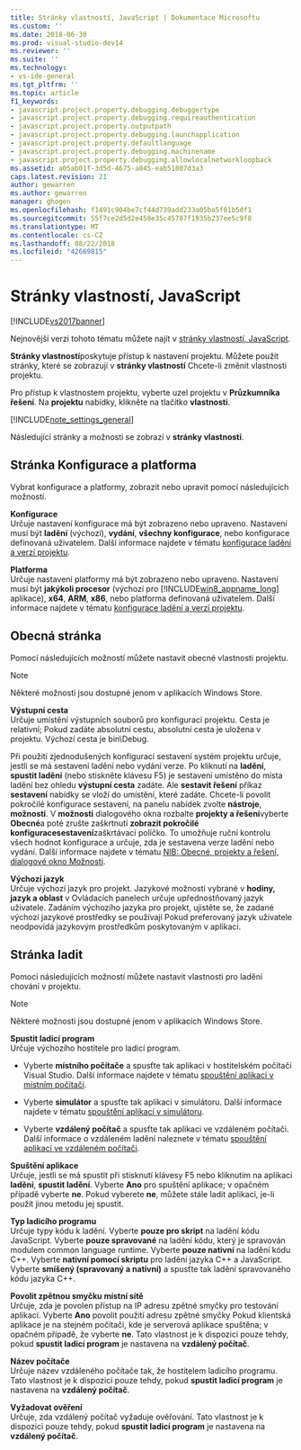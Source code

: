 ```yaml
---
title: Stránky vlastností, JavaScript | Dokumentace Microsoftu
ms.custom: ''
ms.date: 2018-06-30
ms.prod: visual-studio-dev14
ms.reviewer: ''
ms.suite: ''
ms.technology:
- vs-ide-general
ms.tgt_pltfrm: ''
ms.topic: article
f1_keywords:
- javascript.project.property.debugging.debuggertype
- javascript.project.property.debugging.requireauthentication
- javascript.project.property.outputpath
- javascript.project.property.debugging.launchapplication
- javascript.project.property.defaultlanguage
- javascript.project.property.debugging.machinename
- javascript.project.property.debugging.allowlocalnetworkloopback
ms.assetid: a05ab01f-3d5d-4675-a845-eab51807d3a3
caps.latest.revision: 21
author: gewarren
ms.author: gewarren
manager: ghogen
ms.openlocfilehash: f1491c904be7cf44d739add233a05ba5f01b5df1
ms.sourcegitcommit: 55f7ce2d5d2e458e35c45787f1935b237ee5c9f8
ms.translationtype: MT
ms.contentlocale: cs-CZ
ms.lasthandoff: 08/22/2018
ms.locfileid: "42669815"
---
```

# <a name="property-pages-javascript"></a>Stránky vlastností, JavaScript
[!INCLUDE[vs2017banner](../../includes/vs2017banner.md)]

Nejnovější verzi tohoto tématu můžete najít v [stránky vlastností, JavaScript](https://docs.microsoft.com/visualstudio/ide/reference/property-pages-javascript).  
  
  
**Stránky vlastností**poskytuje přístup k nastavení projektu. Můžete použít stránky, které se zobrazují v **stránky vlastností** Chcete-li změnit vlastnosti projektu.  
  
 Pro přístup k vlastnostem projektu, vyberte uzel projektu v **Průzkumníka řešení**. Na **projektu** nabídky, klikněte na tlačítko **vlastnosti**.  
  
 [!INCLUDE[note_settings_general](../../includes/note-settings-general-md.md)]  
  
 Následující stránky a možnosti se zobrazí v **stránky vlastností**.  
  
## <a name="configuration-and-platform-page"></a>Stránka Konfigurace a platforma  
 Vybrat konfigurace a platformy, zobrazit nebo upravit pomocí následujících možností.  
  
 **Konfigurace**  
 Určuje nastavení konfigurace má být zobrazeno nebo upraveno. Nastavení musí být **ladění** (výchozí), **vydání**, **všechny konfigurace**, nebo konfigurace definovaná uživatelem. Další informace najdete v tématu [konfigurace ladění a verzí projektu](http://msdn.microsoft.com/en-us/0440b300-0614-4511-901a-105b771b236e).  
  
 **Platforma**  
 Určuje nastavení platformy má být zobrazeno nebo upraveno. Nastavení musí být **jakýkoli procesor** (výchozí pro [!INCLUDE[win8_appname_long](../../includes/win8-appname-long-md.md)] aplikace), **x64**, **ARM**, **x86**, nebo platforma definovaná uživatelem. Další informace najdete v tématu [konfigurace ladění a verzí projektu](http://msdn.microsoft.com/en-us/0440b300-0614-4511-901a-105b771b236e).  
  
## <a name="general-page"></a>Obecná stránka  
 Pomocí následujících možností můžete nastavit obecné vlastnosti projektu.  
  
> [!NOTE]
>  Některé možnosti jsou dostupné jenom v aplikacích Windows Store.  
  
 **Výstupní cesta**  
 Určuje umístění výstupních souborů pro konfiguraci projektu. Cesta je relativní; Pokud zadáte absolutní cestu, absolutní cesta je uložena v projektu. Výchozí cesta je bin\Debug.  
  
 Při použití zjednodušených konfigurací sestavení systém projektu určuje, jestli se má sestavení ladění nebo vydání verze. Po kliknutí na **ladění**, **spustit ladění** (nebo stiskněte klávesu F5) je sestavení umístěno do místa ladění bez ohledu **výstupní cesta** zadáte. Ale **sestavit řešení** příkaz **sestavení** nabídky se vloží do umístění, které zadáte. Chcete-li povolit pokročilé konfigurace sestavení, na panelu nabídek zvolte **nástroje**, **možnosti**. V **možnosti** dialogového okna rozbalte **projekty a řešení**vyberte **Obecné**a poté zrušte zaškrtnutí **zobrazit pokročilé konfiguracesestavení**zaškrtávací políčko. To umožňuje ruční kontrolu všech hodnot konfigurace a určuje, zda je sestavena verze ladění nebo vydání. Další informace najdete v tématu [NIB: Obecné, projekty a řešení, dialogové okno Možnosti](http://msdn.microsoft.com/en-us/8f8e37e8-b28d-4b13-bfeb-ea4d3312aeca).  
  
 **Výchozí jazyk**  
 Určuje výchozí jazyk pro projekt. Jazykové možnosti vybrané v **hodiny, jazyk a oblast** v Ovládacích panelech určuje upřednostňovaný jazyk uživatele. Zadáním výchozího jazyka pro projekt, ujistěte se, že zadané výchozí jazykové prostředky se používají Pokud preferovaný jazyk uživatele neodpovídá jazykovým prostředkům poskytovaným v aplikaci.  
  
## <a name="debug-page"></a>Stránka ladit  
 Pomocí následujících možností můžete nastavit vlastnosti pro ladění chování v projektu.  
  
> [!NOTE]
>  Některé možnosti jsou dostupné jenom v aplikacích Windows Store.  
  
 **Spustit ladicí program**  
 Určuje výchozího hostitele pro ladicí program.  
  
-   Vyberte **místního počítače** a spusťte tak aplikaci v hostitelském počítači Visual Studio. Další informace najdete v tématu [spouštění aplikací v místním počítači](http://go.microsoft.com/fwlink/?LinkId=234912).  
  
-   Vyberte **simulátor** a spusťte tak aplikaci v simulátoru. Další informace najdete v tématu [spouštění aplikací v simulátoru](http://go.microsoft.com/fwlink/?LinkId=234913).  
  
-   Vyberte **vzdálený počítač** a spusťte tak aplikaci ve vzdáleném počítači. Další informace o vzdáleném ladění naleznete v tématu [spouštění aplikací ve vzdáleném počítači](http://go.microsoft.com/fwlink/?LinkId=234914).  
  
 **Spuštění aplikace**  
 Určuje, jestli se má spustit při stisknutí klávesy F5 nebo kliknutím na aplikaci **ladění**, **spustit ladění**. Vyberte **Ano** pro spuštění aplikace; v opačném případě vyberte **ne**. Pokud vyberete **ne**, můžete stále ladit aplikaci, je-li použít jinou metodu jej spustit.  
  
 **Typ ladicího programu**  
 Určuje typy kódu k ladění. Vyberte **pouze pro skript** na ladění kódu JavaScript. Vyberte **pouze spravované** na ladění kódu, který je spravován modulem common language runtime. Vyberte **pouze nativní** na ladění kódu C++. Vyberte **nativní pomocí skriptu** pro ladění jazyka C++ a JavaScript. Vyberte **smíšený (spravovaný a nativní)** a spusťte tak ladění spravovaného kódu jazyka C++.  
  
 **Povolit zpětnou smyčku místní sítě**  
 Určuje, zda je povolen přístup na IP adresu zpětné smyčky pro testování aplikací. Vyberte **Ano** povolit použití adresu zpětné smyčky Pokud klientská aplikace je na stejném počítači, kde je serverová aplikace spuštěna; v opačném případě, že vyberte **ne**. Tato vlastnost je k dispozici pouze tehdy, pokud **spustit ladicí program** je nastavena na **vzdálený počítač**.  
  
 **Název počítače**  
 Určuje název vzdáleného počítače tak, že hostitelem ladicího programu. Tato vlastnost je k dispozici pouze tehdy, pokud **spustit ladicí program** je nastavena na **vzdálený počítač**.  
  
 **Vyžadovat ověření**  
 Určuje, zda vzdálený počítač vyžaduje ověřování. Tato vlastnost je k dispozici pouze tehdy, pokud **spustit ladicí program** je nastavena na **vzdálený počítač**.



